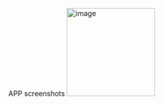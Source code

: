 APP screenshots
<img width="176" alt="image" src="https://github.com/Vikomizrahi/Search-Video-Games/assets/108413464/471b007c-ee09-4aa3-a347-36354af779a3">




